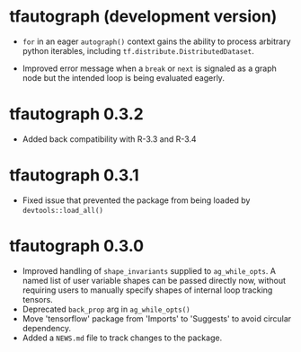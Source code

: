 # tfautograph (development version)

* `for` in an eager `autograph()` context gains the ability to process
  arbitrary python iterables, including `tf.distribute.DistributedDataset`.

* Improved error message when a `break` or `next` is signaled as a graph node
  but the intended loop is being evaluated eagerly.

# tfautograph 0.3.2

* Added back compatibility with R-3.3 and R-3.4

# tfautograph 0.3.1

* Fixed issue that prevented the package from being loaded by `devtools::load_all()`

# tfautograph 0.3.0

* Improved handling of `shape_invariants` supplied to `ag_while_opts`. A named list of user variable shapes can be passed directly now, without requiring users to manually specify shapes of internal loop tracking tensors.
* Deprecated `back_prop` arg in `ag_while_opts()`
* Move 'tensorflow' package from 'Imports' to 'Suggests' to avoid circular dependency.
* Added a `NEWS.md` file to track changes to the package.
